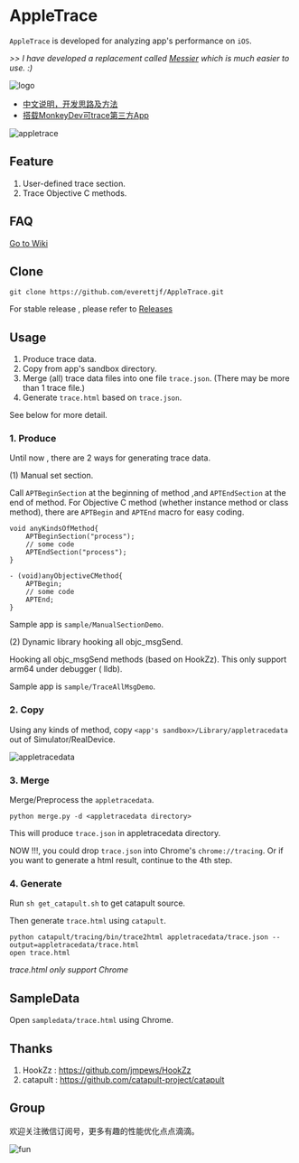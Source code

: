 # AppleTrace

`AppleTrace` is developed for analyzing app's performance on `iOS`.

*>> I have developed a replacement called [Messier](https://messier.app/) which is much easier to use. :)*

![logo](/image/appletrace-small.png)

- [中文说明，开发思路及方法](http://everettjf.github.io/2017/09/21/appletrace/)
- [搭载MonkeyDev可trace第三方App](http://everettjf.github.io/2017/10/12/appletrace-dancewith-monkeydev/)

![appletrace](https://everettjf.github.io/stuff/appletrace/appletrace.gif)



## Feature

1. User-defined trace section.
2. Trace Objective C methods.

## FAQ

[Go to Wiki](https://github.com/everettjf/AppleTrace/wiki)

## Clone

```
git clone https://github.com/everettjf/AppleTrace.git
```

For stable release , please refer to [Releases](https://github.com/everettjf/AppleTrace/releases)

## Usage

1. Produce trace data.
2. Copy from app's sandbox directory.
3. Merge (all) trace data files into one file `trace.json`. (There may be more than 1 trace file.)
4. Generate `trace.html` based on `trace.json`.

See below for more detail.

### 1. Produce


Until now , there are 2 ways for generating trace data.

(1) Manual set section.

Call `APTBeginSection` at the beginning of method ,and `APTEndSection` at the end of method. For Objective C method (whether instance method or class method), there are `APTBegin` and `APTEnd` macro for easy coding.
	
```
void anyKindsOfMethod{
    APTBeginSection("process");
    // some code
    APTEndSection("process");
}

- (void)anyObjectiveCMethod{
    APTBegin;
    // some code
    APTEnd;
}
```
	
Sample app is `sample/ManualSectionDemo`.
	
(2) Dynamic library hooking all objc_msgSend.

Hooking all objc_msgSend methods (based on HookZz). This only support arm64 under debugger ( lldb).

Sample app is `sample/TraceAllMsgDemo`.

### 2. Copy

Using any kinds of method, copy `<app's sandbox>/Library/appletracedata` out of Simulator/RealDevice.

![appletracedata](image/appletracedata.png)


### 3. Merge

Merge/Preprocess the `appletracedata`.

```
python merge.py -d <appletracedata directory>
```

This will produce `trace.json` in appletracedata directory.

NOW !!!, you could drop `trace.json` into Chrome's `chrome://tracing`. Or if you want to generate a html result, continue to the 4th step.

### 4. Generate

Run `sh get_catapult.sh` to get catapult source.

Then generate `trace.html` using `catapult`.

```
python catapult/tracing/bin/trace2html appletracedata/trace.json --output=appletracedata/trace.html
open trace.html
```

*trace.html only support Chrome*

## SampleData

Open `sampledata/trace.html` using Chrome.

## Thanks

1. HookZz : https://github.com/jmpews/HookZz
2. catapult : https://github.com/catapult-project/catapult

## Group

欢迎关注微信订阅号，更多有趣的性能优化点点滴滴。

![fun](https://everettjf.github.io/images/fun.jpg)


